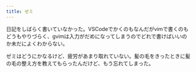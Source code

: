 ```yaml
---
title: ゼミ
---
```


日記をしばらく書いていなかった。VSCodeでかくのもなんだがvimで書くのもどうもやりづらく、gvimは入力がだめになってしまうのでどれで書けばいいのか未だによくわからない。

ゼミはどうにかなるけど、疲労があまり取れていない。髪の毛をきったときに髪の毛の整え方を教えてもらったんだけど、もう忘れてしまった。
